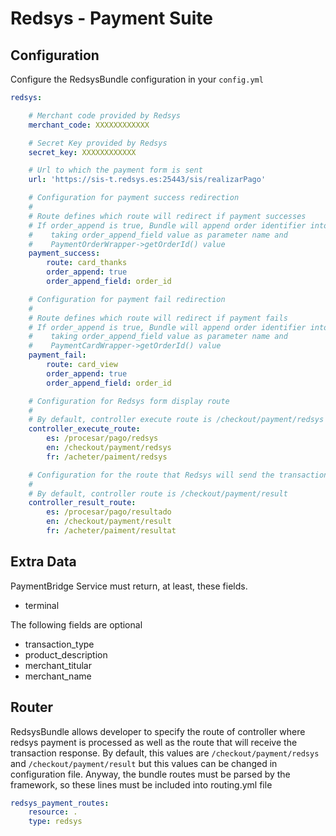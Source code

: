 Redsys - Payment Suite
=====

Configuration
-----

Configure the RedsysBundle configuration in your `config.yml`

``` yml
redsys:

    # Merchant code provided by Redsys
    merchant_code: XXXXXXXXXXXX

    # Secret Key provided by Redsys
    secret_key: XXXXXXXXXXXX

    # Url to which the payment form is sent
    url: 'https://sis-t.redsys.es:25443/sis/realizarPago'

    # Configuration for payment success redirection
    #
    # Route defines which route will redirect if payment successes
    # If order_append is true, Bundle will append order identifier into route
    #    taking order_append_field value as parameter name and
    #    PaymentOrderWrapper->getOrderId() value
    payment_success:
        route: card_thanks
        order_append: true
        order_append_field: order_id

    # Configuration for payment fail redirection
    #
    # Route defines which route will redirect if payment fails
    # If order_append is true, Bundle will append order identifier into route
    #    taking order_append_field value as parameter name and
    #    PaymentCardWrapper->getOrderId() value
    payment_fail:
        route: card_view
        order_append: true
        order_append_field: order_id

    # Configuration for Redsys form display route
    #
    # By default, controller execute route is /checkout/payment/redsys
    controller_execute_route:
        es: /procesar/pago/redsys
        en: /checkout/payment/redsys
        fr: /acheter/paiment/redsys

    # Configuration for the route that Redsys will send the transaction result request to
    #
    # By default, controller route is /checkout/payment/result
    controller_result_route:
        es: /procesar/pago/resultado
        en: /checkout/payment/result
        fr: /acheter/paiment/resultat

```

Extra Data
-----

PaymentBridge Service must return, at least, these fields.

* terminal

The following fields are optional

* transaction_type
* product_description
* merchant_titular
* merchant_name

Router
-----

RedsysBundle allows developer to specify the route of controller where redsys
payment is processed as well as the route that will receive the transaction response.
By default, this values are  `/checkout/payment/redsys` and `/checkout/payment/result` but this values can be
changed in configuration file.
Anyway, the bundle routes must be parsed by the framework, so these lines must
be included into routing.yml file

``` yml
redsys_payment_routes:
    resource: .
    type: redsys
```

